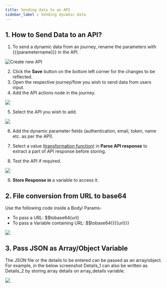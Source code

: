 ```yaml
---
title: Sending data to an API
sidebar_label : Sending dynamic data
---
```


## 1. How to Send Data to an API? 

1. To send a dynamic data from an journey, rename the parameters with {{{parametername}}} in the API.

![Create new API](https://cdn.yellowmessenger.com/UOsO4KlWdRZf1623865589545.png)

2. Click the **Save** button on the bottom left corner for the changes to be reflected. 
3. Open the respective journey/flow you wish to send data from users input.
4. Add the API actions node in the journey.

![](https://i.imgur.com/AfLDOBK.png)


5. Select the API you wish to add. 

![](https://i.imgur.com/iSBQmEu.png)

6. Add the dynamic parameter fields (authentication, email, token, name etc. as per the API). 

7. Select a value ([transformation function](https://docs.yellow.ai/docs/platform_concepts/studio/api/transformation-function)) in **Parse API response** to extract a part of API response before storing.


8. Test the API if required.

![](https://i.imgur.com/Qu6rfqB.png)


9. **Store Response in** a variable to access it.



## 2. File conversion from URL to base64 

Use the following code inside a Body/ Params-  

* To pass a URL: $$tobase64{url}
* To pass a Variable containing URL: $$tobase64{{{{url}}}

![](https://i.imgur.com/SRHt8OM.png)


## 3. Pass JSON as Array/Object Variable

The JSON file or the details to be entered can be passed as an array/object. 
For example, in the below screenshot Details_1 can also be written as Details_2 by storing array details on array_details variable. 

![](https://i.imgur.com/3aY0MXY.png)
